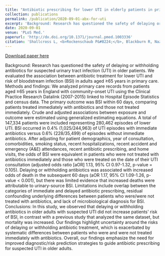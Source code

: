 ```yaml
---
title: "Antibiotic prescribing for lower UTI in elderly patients in primary care and risk of bloodstream infection: A cohort study using electronic health records in England"
collection: publications
permalink: /publication/2020-09-01-abx-for-uti
excerpt: 'Background: Research has questioned the safety of delaying or withholding antibiotics for suspected urinary tract infection (UTI) in older patients. We evaluated the association between antibiotic treatment for lower UTI and risk of bloodstream infection (BSI) in adults aged &#8805;65 years in primary care. Methods and findings: We analyzed primary care records from patients aged &#8805;65 years in England with community-onset UTI using the Clinical Practice Research Datalink (2007-2015) linked to Hospital Episode Statistics and census data. The primary outcome was BSI within 60 days, comparing patients treated immediately with antibiotics and those not treated immediately. Crude and adjusted associations between exposure and outcome were estimated using generalized estimating equations. A total of 147,334 patients were included representing 280,462 episodes of lower UTI. BSI occurred in 0.4% (1,025/244,963) of UTI episodes with immediate antibiotics versus 0.6% (228/35,499) of episodes without immediate antibiotics. After adjusting for patient demographics, year of consultation, comorbidities, smoking status, recent hospitalizations, recent accident and emergency (A&amp;E) attendances, recent antibiotic prescribing, and home visits, the odds of BSI were equivalent in patients who were not treated with antibiotics immediately and those who were treated on the date of their UTI consultation (adjusted odds ratio [aOR] 1.13, 95% CI 0.97-1.32, p-value = 0.105). Delaying or withholding antibiotics was associated with increased odds of death in the subsequent 60 days (aOR 1.17, 95% CI 1.09-1.26, p-value &lt; 0.001), but there was limited evidence that increased deaths were attributable to urinary-source BSI. Limitations include overlap between the categories of immediate and delayed antibiotic prescribing, residual confounding underlying differences between patients who were/were not treated with antibiotics, and lack of microbiological diagnosis for BSI. Conclusions: In this study, we observed that delaying or withholding antibiotics in older adults with suspected UTI did not increase patients&apos; risk of BSI, in contrast with a previous study that analyzed the same dataset, but mortality was increased. Our findings highlight uncertainty around the risks of delaying or withholding antibiotic treatment, which is exacerbated by systematic differences between patients who were and were not treated immediately with antibiotics. Overall, our findings emphasize the need for improved diagnostic/risk prediction strategies to guide antibiotic prescribing for suspected UTI in older adults.'
date: 2020-09-01
venue: 'PLoS Med.'
paperurl: 'http://dx.doi.org/10.1371/journal.pmed.1003336'
citation: 'Shallcross L, <b>Rockenschaub P&#8224;</b>, Blackburn R, Nazareth I, Freemantle N, Hayward A. Antibiotic prescribing for lower UTI in elderly patients in primary care and risk of bloodstream infection: A cohort study using electronic health records in England. <i>PLoS Med.</i> 2020;17: e1003336.'
---
```


<a href='http://dx.doi.org/10.1371/journal.pmed.1003336'>Download paper here</a>

Background: Research has questioned the safety of delaying or withholding antibiotics for suspected urinary tract infection (UTI) in older patients. We evaluated the association between antibiotic treatment for lower UTI and risk of bloodstream infection (BSI) in adults aged &#8805;65 years in primary care. Methods and findings: We analyzed primary care records from patients aged &#8805;65 years in England with community-onset UTI using the Clinical Practice Research Datalink (2007-2015) linked to Hospital Episode Statistics and census data. The primary outcome was BSI within 60 days, comparing patients treated immediately with antibiotics and those not treated immediately. Crude and adjusted associations between exposure and outcome were estimated using generalized estimating equations. A total of 147,334 patients were included representing 280,462 episodes of lower UTI. BSI occurred in 0.4% (1,025/244,963) of UTI episodes with immediate antibiotics versus 0.6% (228/35,499) of episodes without immediate antibiotics. After adjusting for patient demographics, year of consultation, comorbidities, smoking status, recent hospitalizations, recent accident and emergency (A&amp;E) attendances, recent antibiotic prescribing, and home visits, the odds of BSI were equivalent in patients who were not treated with antibiotics immediately and those who were treated on the date of their UTI consultation (adjusted odds ratio [aOR] 1.13, 95% CI 0.97-1.32, p-value = 0.105). Delaying or withholding antibiotics was associated with increased odds of death in the subsequent 60 days (aOR 1.17, 95% CI 1.09-1.26, p-value &lt; 0.001), but there was limited evidence that increased deaths were attributable to urinary-source BSI. Limitations include overlap between the categories of immediate and delayed antibiotic prescribing, residual confounding underlying differences between patients who were/were not treated with antibiotics, and lack of microbiological diagnosis for BSI. Conclusions: In this study, we observed that delaying or withholding antibiotics in older adults with suspected UTI did not increase patients&apos; risk of BSI, in contrast with a previous study that analyzed the same dataset, but mortality was increased. Our findings highlight uncertainty around the risks of delaying or withholding antibiotic treatment, which is exacerbated by systematic differences between patients who were and were not treated immediately with antibiotics. Overall, our findings emphasize the need for improved diagnostic/risk prediction strategies to guide antibiotic prescribing for suspected UTI in older adults.
